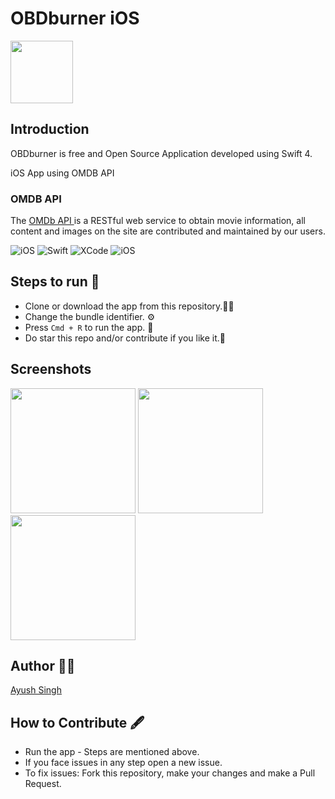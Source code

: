 # OBDburner iOS
<img src="https://github.com/Ayush21082/OBDburner-iOS/blob/main/Manual%20Assets/logo/OMDburner.png" width="100">

 
## Introduction ##
OBDburner is free and Open Source Application developed using Swift 4. 
<p>
iOS App using OMDB API

### OMDB API  ###
The <a href="http://www.omdbapi.com">OMDb API </a>is a RESTful web service to obtain movie information, all content and images on the site are contributed and maintained by our users. 

 <p>
<img alt="iOS" src="https://img.shields.io/badge/platform-iOS-blue">
 <img alt="Swift" src="https://img.shields.io/badge/Swift-4.0-brightgreen">
<img alt="XCode" src="https://img.shields.io/badge/XCode-12.5.1-blueviolet">
<img alt="iOS" src="https://img.shields.io/badge/iOS-14-orange">
</p>

 ## Steps to run 📲 ##
 * Clone or download the app from this repository.👨‍💻
 * Change the bundle identifier. ⚙️
 * Press `Cmd + R` to run the app. 📲
 * Do star this repo and/or contribute if you like it.🙂

## Screenshots
 <p>
<img src="https://github.com/Ayush21082/OBDburner-iOS/blob/main/Manual%20Assets/Screenshots/1.png" width="200"> 
<img src="https://github.com/Ayush21082/OBDburner-iOS/blob/main/Manual%20Assets/Screenshots/2.png" width="200"> 
<img src="https://github.com/Ayush21082/OBDburner-iOS/blob/main/Manual%20Assets/Screenshots/3.png" width="200"> 
</p>


 ## Author 👨‍💻 ##
 [Ayush Singh](https://github.com/ayush21082)

  
 ## How to Contribute 🖋 ##
 * Run the app - Steps are mentioned above.
 * If you face issues in any step open a new issue.
 * To fix issues: Fork this repository, make your changes and make a Pull Request.



